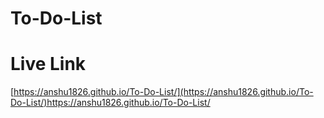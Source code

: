 # To-Do-List
# Live Link
[https://anshu1826.github.io/To-Do-List/](https://anshu1826.github.io/To-Do-List/)https://anshu1826.github.io/To-Do-List/
